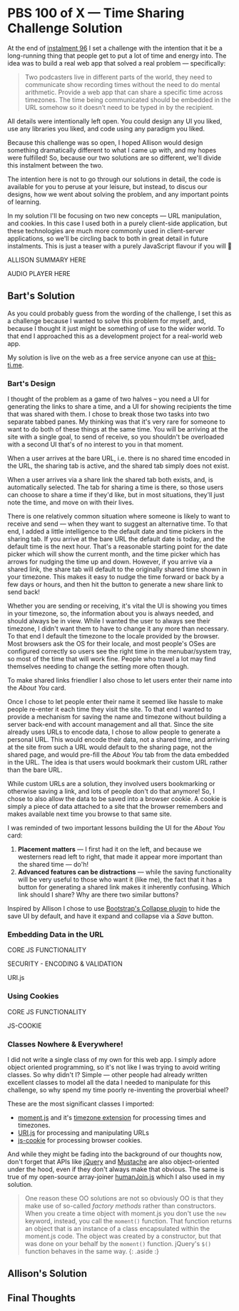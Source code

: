 # PBS 100 of X — Time Sharing Challenge Solution

At the end of [instalment 96](https://bartificer.net/pbs96) I set a challenge with the intention that it be a long-running thing that people get to put a lot of time and energy into. The idea was to build a real web app that solved a real problem — specifically:

> Two podcasters live in different parts of the world, they need to communicate show recording times without the need to do mental arithmetic. Provide a web app that can share a specific time across timezones. The time being communicated should be embedded in the URL somehow so it doesn’t need to be typed in by the recipient.

All details were intentionally left open. You could design any UI you liked, use any libraries you liked, and code using any paradigm you liked.

Because this challenge was so open, I hoped Allison would design something dramatically different to what I came up with, and my hopes were fulfilled! So, because our two solutions are so different, we'll divide this instalment between the two.

The intention here is not to go through our solutions in detail, the code is available for you to peruse at your leisure, but instead, to discus our designs, how we went about solving the problem, and any important points of learning.

In my solution I'll be focusing on two new concepts — URL manipulation, and cookies. In this case I used both in a purely client-side application, but these technologies are much more commonly used in client-server applications, so we'll be circling back to both in great detail in future instalments. This is just a teaser with a purely JavaScript flavour if you will 🙂

ALLISON SUMMARY HERE

AUDIO PLAYER HERE

## Bart's Solution

As you could probably guess from the wording of the challenge, I set this as a challenge because I wanted to solve this problem for myself, and, because I thought it just might be something of use to the wider world. To that end I approached this as a development project for a real-world web app.

My solution is live on the web as a free service anyone can use at [this-ti.me](https://this-ti.me/).

### Bart's Design

I thought of the problem as a game of two halves – you need a UI for generating the links to share a time, and a UI for showing recipients the time that was shared with them. I chose to break those two tasks into two separate tabbed panes. My thinking was that it's very rare for someone to want to do both of these things at the same time. You will be arriving at the site with a single goal, to send of receive, so you shouldn't be overloaded with a second UI that's of no interest to you in that moment.

When a user arrives at the bare URL, i.e. there is no shared time encoded in the URL, the sharing tab is active, and the shared tab simply does not exist.

When a user arrives via a share link the shared tab both exists, and, is automatically selected. The tab for sharing a time is there, so those users can choose to share a time if they'd like, but in most situations, they'll just note the time, and move on with their lives.

There is one relatively common situation where someone is likely to want to receive and send — when they want to suggest an alternative time. To that end, I added a little intelligence to the default date and time pickers in the sharing tab. If you arrive at the bare URL the default date is today, and the default time is the next hour. That's a reasonable starting point for the date picker which will show the current month, and the time picker which has arrows for nudging the time up and down. However, if you arrive via a shared link, the share tab will default to the originally shared time shown in your timezone. This makes it easy to nudge the time forward or back by a few days or hours, and then hit the button to generate a new share link to send back!

Whether you are sending or receiving, it's vital the UI is showing you times in your timezone, so, the information about you is always needed, and should always be in view. While I wanted the user to always see their timezone, I didn't want them to have to change it any more than necessary. To that end I default the timezone to the locale provided by the browser. Most browsers ask the OS for their locale, and most people's OSes are configured correctly so users see the right time in the menubar/system tray, so most of the time that will work fine. People who travel a lot may find themselves needing to change the setting more often though.

To make shared links friendlier I also chose to let users enter their name into the *About You* card.

Once I chose to let people enter their name it seemed like hassle to make people re-enter it each time they visit the site. To that end I wanted to provide a mechanism for saving the name and timezone without building a server back-end with account management and all that. Since the site already uses URLs to encode data, I chose to allow people to generate a personal URL. This would encode their data, not a shared time, and arriving at the site from such a URL would default to the sharing page, not the shared page, and would pre-fill the *About You* tab from the data embedded in the URL. The idea is that users would bookmark their custom URL rather than the bare URL.

While custom URLs are a solution, they involved users bookmarking or otherwise saving a link, and lots of people don't do that anymore! So, I chose to also allow the data to be saved into a browser cookie. A cookie is simply a piece of data attached to a site that the browser remembers and makes available next time you browse to that same site.

I was reminded of two important lessons building the UI for the *About You* card:

1. **Placement matters** — I first had it on the left, and because we westerners read left to right, that made it appear more important than the shared time — do'h!
2. **Advanced features can be distractions** — while the saving functionality will be very useful to those who want it (like me), the fact that it has a button for generating a shared link makes it inherently confusing. Which link should I share? Why are there two similar buttons?

Inspired by Allison I chose to use [Bootstrap's Collapse plugin](https://getbootstrap.com/docs/4.5/components/collapse/) to hide the save UI by default, and have it expand and collapse via a *Save* button.

### Embedding Data in the URL

CORE JS FUNCTIONALITY

SECURITY - ENCODING & VALIDATION

URI.js

### Using Cookies

CORE JS FUNCTIONALITY

JS-COOKIE

### Classes Nowhere & Everywhere!

I did not write a single class of my own for this web app. I simply adore object oriented programming, so it's not like I was trying to avoid writing classes. So why didn't I? Simple — other people had already written excellent classes to model all the data I needed to manipulate for this challenge, so why spend my time poorly re-inventing the proverbial wheel?

These are the most significant classes I imported:

* [moment.js](https://momentjs.com) and it's [timezone extension](https://momentjs.com/timezone/) for processing times and timezones.
* [URI.js](https://medialize.github.io/URI.js/) for processing and manipulating URLs
* [js-cookie](https://github.com/js-cookie/js-cookie) for processing browser cookies.

And while they might be fading into the background of our thoughts now, don't forget that APIs like [jQuery](https://jquery.com) and [Mustache](https://github.com/janl/mustache.js/) are also object-oriented under the hood, even if they don't always make that obvious. The same is true of my open-source array-joiner [humanJoin.js](https://github.com/bbusschots/human-join) which I also used in my solution.

> One reason these OO solutions are not so obviously OO is that they make use of so-called *factory methods* rather than constructors. When you create a time object with moment.js you don't use the `new` keyword, instead, you call the `moment()` function. That function returns an object that is an instance of a class encapsulated within the moment.js code. The object was created by a constructor, but that was done on your behalf by the `moment()` function. jQuery's `$()` function behaves in the same way.
{: .aside :}

## Allison's Solution

## Final Thoughts